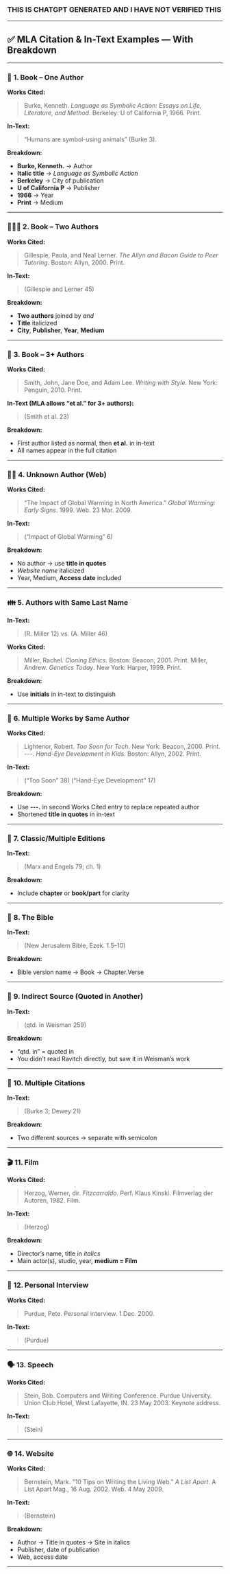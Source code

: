 ### THIS IS CHATGPT GENERATED AND I HAVE NOT VERIFIED THIS

---

## ✅ **MLA Citation & In-Text Examples — With Breakdown**

---

### 📘 **1. Book – One Author**

**Works Cited:**

> Burke, Kenneth. *Language as Symbolic Action: Essays on Life, Literature, and Method*. Berkeley: U of California P, 1966. Print.

**In-Text:**

> “Humans are symbol-using animals” (Burke 3).

**Breakdown:**

* **Burke, Kenneth.** → Author
* **Italic title** → *Language as Symbolic Action*
* **Berkeley** → City of publication
* **U of California P** → Publisher
* **1966** → Year
* **Print** → Medium

---

### 🧑‍🤝‍🧑 **2. Book – Two Authors**

**Works Cited:**

> Gillespie, Paula, and Neal Lerner. *The Allyn and Bacon Guide to Peer Tutoring*. Boston: Allyn, 2000. Print.

**In-Text:**

> (Gillespie and Lerner 45)

**Breakdown:**

* **Two authors** joined by *and*
* **Title** italicized
* **City**, **Publisher**, **Year**, **Medium**

---

### 👥 **3. Book – 3+ Authors**

**Works Cited:**

> Smith, John, Jane Doe, and Adam Lee. *Writing with Style*. New York: Penguin, 2010. Print.

**In-Text (MLA allows “et al.” for 3+ authors):**

> (Smith et al. 23)

**Breakdown:**

* First author listed as normal, then **et al.** in in-text
* All names appear in the full citation

---

### 🙋‍♂️ **4. Unknown Author (Web)**

**Works Cited:**

> “The Impact of Global Warming in North America.” *Global Warming: Early Signs*. 1999. Web. 23 Mar. 2009.

**In-Text:**

> (“Impact of Global Warming” 6)

**Breakdown:**

* No author → use **title in quotes**
* *Website name* italicized
* Year, Medium, **Access date** included

---

### 👪 **5. Authors with Same Last Name**

**In-Text:**

> (R. Miller 12) vs. (A. Miller 46)

**Works Cited:**

> Miller, Rachel. *Cloning Ethics*. Boston: Beacon, 2001. Print.
> Miller, Andrew. *Genetics Today*. New York: Harper, 1999. Print.

**Breakdown:**

* Use **initials** in in-text to distinguish

---

### 🔁 **6. Multiple Works by Same Author**

**Works Cited:**

> Lightenor, Robert. *Too Soon for Tech*. New York: Beacon, 2000. Print.
> \---. *Hand-Eye Development in Kids*. Boston: Allyn, 2002. Print.

**In-Text:**

> (“Too Soon” 38)
> (“Hand-Eye Development” 17)

**Breakdown:**

* Use **---.** in second Works Cited entry to replace repeated author
* Shortened **title in quotes** in in-text

---

### 📖 **7. Classic/Multiple Editions**

**In-Text:**

> (Marx and Engels 79; ch. 1)

**Breakdown:**

* Include **chapter** or **book/part** for clarity

---

### 📜 **8. The Bible**

**In-Text:**

> (New Jerusalem Bible, Ezek. 1.5–10)

**Breakdown:**

* Bible version name → Book → Chapter.Verse

---

### 🧍 **9. Indirect Source (Quoted in Another)**

**In-Text:**

> (qtd. in Weisman 259)

**Breakdown:**

* “qtd. in” = quoted in
* You didn’t read Ravitch directly, but saw it in Weisman’s work

---

### 🧠 **10. Multiple Citations**

**In-Text:**

> (Burke 3; Dewey 21)

**Breakdown:**

* Two different sources → separate with semicolon

---

### 🎬 **11. Film**

**Works Cited:**

> Herzog, Werner, dir. *Fitzcarraldo*. Perf. Klaus Kinski. Filmverlag der Autoren, 1982. Film.

**In-Text:**

> (Herzog)

**Breakdown:**

* Director’s name, title in *italics*
* Main actor(s), studio, year, **medium = Film**

---

### 💬 **12. Personal Interview**

**Works Cited:**

> Purdue, Pete. Personal interview. 1 Dec. 2000.

**In-Text:**

> (Purdue)

---

### 🗣️ **13. Speech**

**Works Cited:**

> Stein, Bob. Computers and Writing Conference. Purdue University. Union Club Hotel, West Lafayette, IN. 23 May 2003. Keynote address.

**In-Text:**

> (Stein)

---

### 🌐 **14. Website**

**Works Cited:**

> Bernstein, Mark. "10 Tips on Writing the Living Web." *A List Apart*. A List Apart Mag., 16 Aug. 2002. Web. 4 May 2009.

**In-Text:**

> (Bernstein)

**Breakdown:**

* Author → Title in quotes → Site in italics
* Publisher, date of publication
* Web, access date

---